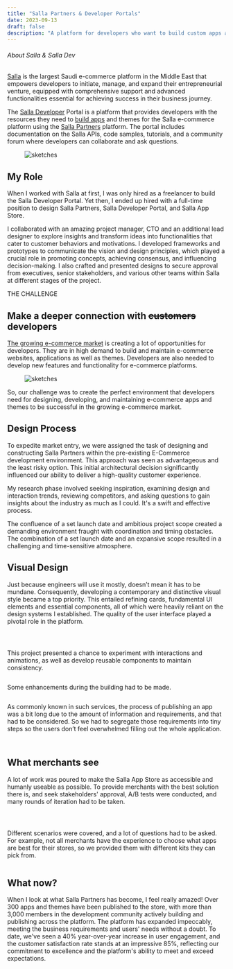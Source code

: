 ```yaml
---
title: "Salla Partners & Developer Portals"
date: 2023-09-13
draft: false
description: "A platform for developers who want to build custom apps and themes for the largest Saudi e-commerce platform in the Middle East."
---
```


###### About Salla & Salla Dev
[Salla](https://salla.com/) is the largest Saudi e-commerce platform in the Middle East that empowers developers to initiate, manage, and expand their entrepreneurial venture, equipped with comprehensive support and advanced functionalities essential for achieving success in their business journey.

The [Salla Developer](https://salla.dev) Portal is a platform that provides developers with the resources they need to [build apps](https://apps.salla.sa/en) and themes for the Salla e-commerce platform using the [Salla Partners](https://salla.partners/) platform. The portal includes documentation on the Salla APIs, code samples, tutorials, and a community forum where developers can collaborate and ask questions.

<figure class="img-wrapper">
    <img src="logos.png" alt="sketches" class="max-w-[800px] w-[90vw]"/>
</figure>

## My Role
When I worked with Salla at first, I was only hired as a freelancer to build the Salla Developer Portal. Yet then, I ended up hired with a full-time position to design Salla Partners, Salla Developer Portal, and Salla App Store.

I collaborated with an amazing project manager, CTO and an additional lead designer to explore insights and transform ideas into functionalities that cater to customer behaviors and motivations. I developed frameworks and prototypes to communicate the vision and design principles, which played a crucial role in promoting concepts, achieving consensus, and influencing decision-making. I also crafted and presented designs to secure approval from executives, senior stakeholders, and various other teams within Salla at different stages of the project.

<p class="relative group mt-8 mb-0 font-semibold">THE CHALLENGE</p> 
<h2 class="realtive group mt-0"> Make a deeper connection with <del>customers</del> developers</h2>

[The growing e-commerce market](https://virtocommerce.com/blog/ecommerce-in-middle-east-gcc#:~:text=eCommerce%20in%20Middle%20East%20statistics,savvy%20and%20accept%20paying%20digitally.) is creating a lot of opportunities for developers. They are in high demand to build and maintain e-commerce  websites, applications as well as themes. Developers are also needed to develop new features and functionality for e-commerce platforms.

<figure class="img-wrapper mt-9">
    <img src="shopping_state.png" alt="sketches" class="max-w-[900px] w-[90vw]"/>
</figure>

So, our challenge was to create the perfect environment that developers need for designing, developing, and maintaining e-commerce apps and themes to be successful in the growing e-commerce market.

## Design Process
To expedite market entry, we were assigned the task of designing and constructing Salla Partners within the pre-existing E-Commerce development environment. This approach was seen as advantageous and the least risky option. This initial architectural decision significantly influenced our ability to deliver a high-quality customer experience.

My research phase involved seeking inspiration, examining design and interaction trends, reviewing competitors, and asking questions to gain insights about the industry as much as I could. It's a swift and effective process.

The confluence of a set launch date and ambitious project scope created a demanding environment fraught with coordination and timing obstacles. The combination of a set launch date and an expansive scope resulted in a challenging and time-sensitive atmosphere.

## Visual Design
Just because engineers will use it mostly, doesn’t mean it has to be mundane. Consequently, developing a contemporary and distinctive visual style became a top priority. This entailed refining cards, fundamental UI elements and essential components, all of which were heavily reliant on the design systems I established. The quality of the user interface played a pivotal role in the platform.

<figure class="img-wrapper">
    <img src="App_Status.png" alt="" class="max-w-[1300px] w-[90vw]"/>
</figure>
<figure class="img-wrapper">
    <img src="Payouts.png" alt="" class="max-w-[1100px] w-[90vw]"/>
</figure>
<figure class="img-wrapper">
    <img src="Columns.png" alt="" class="max-w-[800px] w-[90vw]"/>
</figure>

This project presented a chance to experiment with interactions and animations, as well as develop reusable components to maintain consistency.

<figure class="img-wrapper">
    <img src="Reusable.png" alt="" class="max-w-[1300px] w-[90vw]"/>
</figure>

Some enhancements during the building had to be made.

<figure class="img-wrapper">
    <img src="Auth.png" alt="" class="max-w-[1300px] w-[90vw]"/>
</figure>


As commonly known in such services, the process of publishing an app was a bit long due to the amount of information and requirements, and that had to be considered. So we had to segregate those requirements into tiny steps so the users don’t feel overwhelmed filling out the whole application.

<figure class="img-wrapper">
    <img src="Popup.png" alt="" class="max-w-[600px] w-[90vw]"/>
</figure>

<figure class="img-wrapper">
    <img src="create.png" alt="" class="max-w-[1300px] w-[90vw]"/>
</figure>

## What merchants see
A lot of work was poured to make the Salla App Store as accessible and humanly useable as possible. To provide merchants with the best solution there is, and seek stakeholders' approval, A/B tests were conducted, and many rounds of iteration had to be taken.

<figure class="img-wrapper">
    <img src="AppStore.png" alt="" class="max-w-[1300px] w-[90vw]"/>
</figure>

<figure class="img-wrapper">
    <img src="AppStore_p.png" alt="" class="max-w-[1300px] w-[90vw]"/>
</figure>

<figure class="img-wrapper">
    <img src="AB.png" alt="" class="max-w-[1300px] w-[90vw]"/>
</figure>

Different scenarios were covered, and a lot of questions had to be asked. For example, not all merchants have the experience to choose what apps are best for their stores, so we provided them with different kits they can pick from.

<figure class="img-wrapper">
    <img src="kits.png" alt="" class="max-w-[800px] w-[90vw]"/>
</figure>


## What now?

When I look at what Salla Partners has become, I feel really amazed! Over 300 apps and themes have been published to the store, with more than 3,000 members in the development community actively building and publishing across the platform. The platform has expanded impeccably, meeting the business requirements and users' needs without a doubt. To date, we've seen a 40% year-over-year increase in user engagement, and the customer satisfaction rate stands at an impressive 85%, reflecting our commitment to excellence and the platform's ability to meet and exceed expectations.